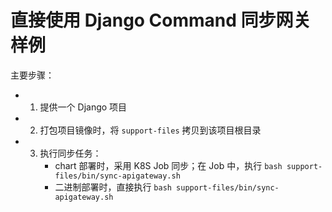 # 直接使用 Django Command 同步网关样例

主要步骤：
- 1. 提供一个 Django 项目
- 2. 打包项目镜像时，将 `support-files` 拷贝到该项目根目录
- 3. 执行同步任务：
     - chart 部署时，采用 K8S Job 同步；在 Job 中，执行 `bash support-files/bin/sync-apigateway.sh`
     - 二进制部署时，直接执行 `bash support-files/bin/sync-apigateway.sh`